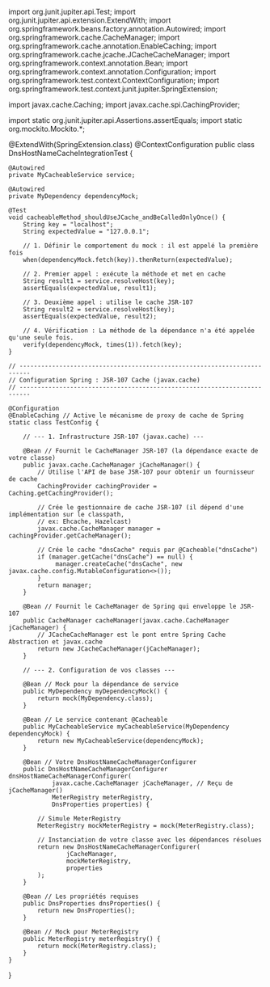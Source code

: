 import org.junit.jupiter.api.Test;
import org.junit.jupiter.api.extension.ExtendWith;
import org.springframework.beans.factory.annotation.Autowired;
import org.springframework.cache.CacheManager;
import org.springframework.cache.annotation.EnableCaching;
import org.springframework.cache.jcache.JCacheCacheManager;
import org.springframework.context.annotation.Bean;
import org.springframework.context.annotation.Configuration;
import org.springframework.test.context.ContextConfiguration;
import org.springframework.test.context.junit.jupiter.SpringExtension;

import javax.cache.Caching;
import javax.cache.spi.CachingProvider;

import static org.junit.jupiter.api.Assertions.assertEquals;
import static org.mockito.Mockito.*;

@ExtendWith(SpringExtension.class)
@ContextConfiguration
public class DnsHostNameCacheIntegrationTest {

    @Autowired
    private MyCacheableService service;

    @Autowired
    private MyDependency dependencyMock;

    @Test
    void cacheableMethod_shouldUseJCache_andBeCalledOnlyOnce() {
        String key = "localhost";
        String expectedValue = "127.0.0.1";

        // 1. Définir le comportement du mock : il est appelé la première fois
        when(dependencyMock.fetch(key)).thenReturn(expectedValue);

        // 2. Premier appel : exécute la méthode et met en cache
        String result1 = service.resolveHost(key);
        assertEquals(expectedValue, result1);

        // 3. Deuxième appel : utilise le cache JSR-107
        String result2 = service.resolveHost(key);
        assertEquals(expectedValue, result2);

        // 4. Vérification : La méthode de la dépendance n'a été appelée qu'une seule fois.
        verify(dependencyMock, times(1)).fetch(key);
    }

    // -------------------------------------------------------------------------
    // Configuration Spring : JSR-107 Cache (javax.cache)
    // -------------------------------------------------------------------------

    @Configuration
    @EnableCaching // Active le mécanisme de proxy de cache de Spring
    static class TestConfig {

        // --- 1. Infrastructure JSR-107 (javax.cache) ---
        
        @Bean // Fournit le CacheManager JSR-107 (la dépendance exacte de votre classe)
        public javax.cache.CacheManager jCacheManager() {
            // Utilise l'API de base JSR-107 pour obtenir un fournisseur de cache
            CachingProvider cachingProvider = Caching.getCachingProvider();
            
            // Crée le gestionnaire de cache JSR-107 (il dépend d'une implémentation sur le classpath, 
            // ex: Ehcache, Hazelcast)
            javax.cache.CacheManager manager = cachingProvider.getCacheManager();

            // Crée le cache "dnsCache" requis par @Cacheable("dnsCache")
            if (manager.getCache("dnsCache") == null) {
                 manager.createCache("dnsCache", new javax.cache.config.MutableConfiguration<>());
            }
            return manager;
        }

        @Bean // Fournit le CacheManager de Spring qui enveloppe le JSR-107
        public CacheManager cacheManager(javax.cache.CacheManager jCacheManager) {
            // JCacheCacheManager est le pont entre Spring Cache Abstraction et javax.cache
            return new JCacheCacheManager(jCacheManager);
        }

        // --- 2. Configuration de vos classes ---

        @Bean // Mock pour la dépendance de service
        public MyDependency myDependencyMock() {
            return mock(MyDependency.class);
        }

        @Bean // Le service contenant @Cacheable
        public MyCacheableService myCacheableService(MyDependency dependencyMock) {
            return new MyCacheableService(dependencyMock);
        }

        @Bean // Votre DnsHostNameCacheManagerConfigurer
        public DnsHostNameCacheManagerConfigurer dnsHostNameCacheManagerConfigurer(
                javax.cache.CacheManager jCacheManager, // Reçu de jCacheManager()
                MeterRegistry meterRegistry, 
                DnsProperties properties) {
            
            // Simule MeterRegistry
            MeterRegistry mockMeterRegistry = mock(MeterRegistry.class);
            
            // Instanciation de votre classe avec les dépendances résolues
            return new DnsHostNameCacheManagerConfigurer(
                    jCacheManager, 
                    mockMeterRegistry, 
                    properties
            );
        }
        
        @Bean // Les propriétés requises
        public DnsProperties dnsProperties() {
            return new DnsProperties();
        }
        
        @Bean // Mock pour MeterRegistry
        public MeterRegistry meterRegistry() {
            return mock(MeterRegistry.class);
        }
    }
}
